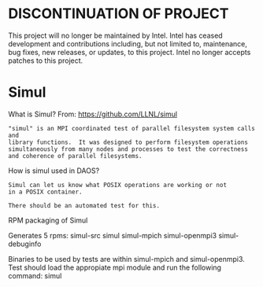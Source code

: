 # DISCONTINUATION OF PROJECT #
This project will no longer be maintained by Intel.
Intel has ceased development and contributions including, but not limited to, maintenance, bug fixes, new releases, or updates, to this project.
Intel no longer accepts patches to this project.
# Simul

What is Simul?
    From: https://github.com/LLNL/simul

    "simul" is an MPI coordinated test of parallel filesystem system calls and
    library functions.  It was designed to perform filesystem operations
    simultaneously from many nodes and processes to test the correctness
    and coherence of parallel filesystems.

How is simul used in DAOS?

    Simul can let us know what POSIX operations are working or not
    in a POSIX container.

    There should be an automated test for this.


RPM packaging of Simul

Generates 5 rpms:
    simul-src
    simul
    simul-mpich
    simul-openmpi3
    simul-debuginfo

Binaries to be used by tests are within simul-mpich
and simul-openmpi3. Test should load the appropiate 
mpi module and run the following command:
    simul

